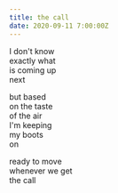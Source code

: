 ```yaml
---
title: the call
date: 2020-09-11 7:00:00Z
---
```


I don't know  
exactly what  
is coming up  
next  

but based  
on the taste  
of the air  
I'm keeping  
my boots  
on  

ready to move  
whenever we get  
the call  